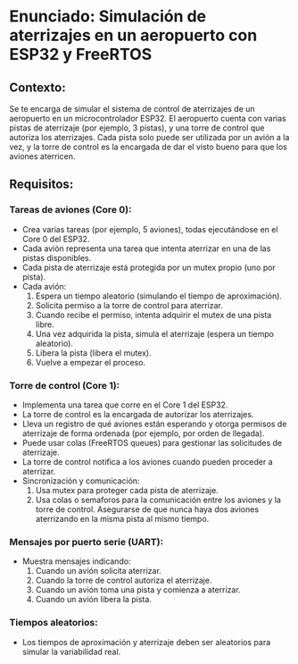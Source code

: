 # Enunciado: Simulación de aterrizajes en un aeropuerto con ESP32 y FreeRTOS
## Contexto:
Se te encarga de simular el sistema de control de aterrizajes de un aeropuerto en un microcontrolador ESP32. El aeropuerto cuenta con varias pistas de aterrizaje (por ejemplo, 3 pistas), y una torre de control que autoriza los aterrizajes. Cada pista solo puede ser utilizada por un avión a la vez, y la torre de control es la encargada de dar el visto bueno para que los aviones aterricen.
## Requisitos:
### Tareas de aviones (Core 0):
- Crea varias tareas (por ejemplo, 5 aviones), todas ejecutándose en el Core 0 del ESP32.
- Cada avión representa una tarea que intenta aterrizar en una de las pistas disponibles.
- Cada pista de aterrizaje está protegida por un mutex propio (uno por pista).
- Cada avión:
  1. Espera un tiempo aleatorio (simulando el tiempo de aproximación).
  2. Solicita permiso a la torre de control para aterrizar.
  3. Cuando recibe el permiso, intenta adquirir el mutex de una pista libre.
  4. Una vez adquirida la pista, simula el aterrizaje (espera un tiempo aleatorio).
  5. Libera la pista (libera el mutex).
  6. Vuelve a empezar el proceso.
### Torre de control (Core 1):
- Implementa una tarea que corre en el Core 1 del ESP32.
- La torre de control es la encargada de autorizar los aterrizajes.
- Lleva un registro de qué aviones están esperando y otorga permisos de aterrizaje de forma ordenada (por ejemplo, por orden de llegada).
- Puede usar colas (FreeRTOS queues) para gestionar las solicitudes de aterrizaje.
- La torre de control notifica a los aviones cuando pueden proceder a aterrizar.
- Sincronización y comunicación:
  1. Usa mutex para proteger cada pista de aterrizaje.
  2. Usa colas o semaforos para la comunicación entre los aviones y la torre de control.
Asegurarse de que nunca haya dos aviones aterrizando en la misma pista al mismo tiempo.
### Mensajes por puerto serie (UART):
- Muestra mensajes indicando:
  1. Cuando un avión solicita aterrizar.
  2. Cuando la torre de control autoriza el aterrizaje.
  3. Cuando un avión toma una pista y comienza a aterrizar.
  4. Cuando un avión libera la pista.
### Tiempos aleatorios:
- Los tiempos de aproximación y aterrizaje deben ser aleatorios para simular la variabilidad real.
